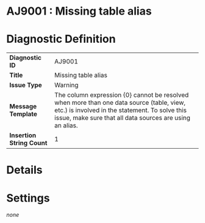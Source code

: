 # AJ9001 : Missing table alias

<style>
    .header{
        font-weight: bold;
        text-align: left;
    }
</style>

# Diagnostic Definition

<table>
  <tr>
    <td class="header">Diagnostic ID</td>
    <td>AJ9001</td>
  </tr>
  <tr>
    <td class="header">Title</td>
    <td>Missing table alias</td>
  </tr>
  <tr>
    <td class="header">Issue Type</td>
    <td>Warning</td>
  </tr>
  <tr>
    <td class="header">Message Template</td>
    <td>The column expression {0} cannot be resolved when more than one data source (table, view, etc.) is involved in the statement. To solve this issue, make sure that all data sources are using an alias.</td>
  </tr>
  <tr>
    <td class="header">Insertion String Count</td>
    <td>1</td>
  </tr>
</table>

# Details



# Settings

*none*

